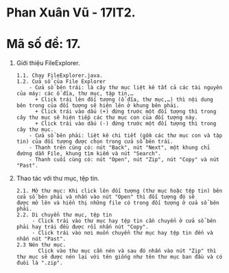 # Phan Xuân Vũ - 17IT2.
# Mã số đề: 17.

1. Giới thiệu FileExplorer.

       1.1. Chạy FileExplorer.java.
       1.2. Cửa sổ của File Explorer
           - Cửa sổ bên trái: là cây thư mục liệt kê tất cả các tài nguyên của máy: các ổ đĩa, thư mục, tập tin,…
             + Click trái lên đối tượng (ổ đĩa, thư mục,…) thì nội dung bên trong của đối tượng sẽ hiện lên ở khung bên phải.
             + Click trái vào dấu (+) đứng trước một đối tượng thì trong cây thư mục sẽ hiện tiếp các thư mục con của đối tượng này.
             + Click trái vào dấu (-) đứng trước một đối tượng thì trong cây thư mục.
           - Cửa sổ bên phải: liệt kê chi tiết (gồm các thư mục con và tập tin) của đối tượng được chọn trong cửa sổ bên trái.
           - Thanh trên cùng có: nút "Back", nút "Next", một khung chỉ đường dẫn File, khung tìm kiếm và nút "Search".
           - Thanh cuối cùng có: nút "Open", nút "Zip", nút "Copy" và nút "Past".
2. Thao tác với thư mục, tệp tin.

       2.1. Mở thư mục: Khi click lên đối tượng (thư mục hoặc tệp tin) bên cửa sổ bên phải và nhấn vào nút "Open" thì đối tượng đó sẽ            được mở lên và hiển thị những file có trong đối tượng ở cửa sổ bên phải.
       2.2. Di chuyển thư mục, tệp tin
            - Click trái vào thư mục hay tệp tin cần chuyển ở cửa sổ bên phải hay trái đều được rồi nhấn nút "Copy".
            - Click trái vào nơi muốn chuyển thư mục hay tệp tin đến và nhấn nút "Past".
       2.3 Nén thư mục.
              Click vào thư mục cần nén và sau đó nhấn vào nút "Zip" thì thư mục sẽ được nén lại với tên giống như tên thư mục ban đầu và có đuôi là ".zip".
    
